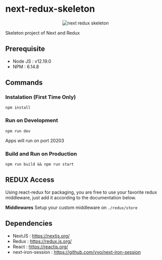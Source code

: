 # next-redux-skeleton

<p align="center">
  <img src="https://i.ibb.co/jb3w514/Next-ft-Redux-Skeleton.png" alt="next redux skeleton" />
</p>

Skeleton project of Next and Redux


## Prerequisite

- Node JS : v12.19.0
- NPM : 6.14.8

## Commands

### Instalation (First Time Only)

```
npm install
```

### Run on Development

```
npm run dev
```

Apps will run on port 20203

### Build and Run on Production

```
npm run build && npm run start
```

## REDUX Access

Using react-redux for packaging, you are free to use your favorite redux middleware, just add it according to the documentation below.

**Middlewares**
Setup your custom middleware on `./redux/store`

## Dependencies

- NextJS : https://nextjs.org/
- Redux : https://redux.js.org/
- React : https://reactjs.org/
- next-iron-session : https://github.com/vvo/next-iron-session
